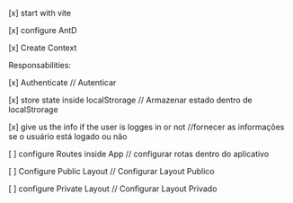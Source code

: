 [x] start with vite

[x] configure AntD

[x] Create Context

Responsabilities:

[x] Authenticate // Autenticar

[x] store state inside localStrorage // Armazenar estado dentro de localStrorage

[x] give us the info if the user is logges in or not //fornecer as informações se o usuário está logado ou não

[ ] configure Routes inside App // configurar rotas dentro do aplicativo

[ ] Configure Public Layout // Configurar Layout Publico

[ ] configure Private Layout // Configurar Layout Privado
